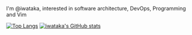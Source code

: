 I'm @iwataka, interested in software architecture, DevOps, Programming and Vim

[![Top Langs](https://github-readme-stats.vercel.app/api/top-langs/?username=iwataka&layout=compact)](https://github.com/anuraghazra/github-readme-stats)
[![iwataka's GitHub stats](https://github-readme-stats.vercel.app/api?username=iwataka&hide_title=true)](https://github.com/anuraghazra/github-readme-stats)
